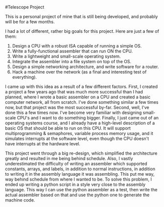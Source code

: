 #Telescope Project

This is a personal project of mine that is still being developed, and probably will be for a few months.

I had a lot of different, rather big goals for this project. Here are just a few of them:
1. Design a CPU with a robust ISA capable of running a simple OS.
2. Write a fully-functional assembler that can run ON the CPU.
3. Write a lightweight and small-scale operating system.
4. Integrate the assembler into a file system on top of the OS.
5. Design a simple networking architecture, and write software for a router.
6. Hack a machine over the network (as a final and interesting test of everything).

I came up with this idea as a result of a few different factors. First, I created a project a few years ago that was much more successful than I had planned, where I wrote a basic assembler on a CPU and created a basic computer network, all from scratch. I've done something similar a few times now, but that project was the most successful by-far. Second, well, I've done this a few times now. I've become very familiar with designing small-scale CPU's and I want to do something bigger. Finally, I just came out of an operating systems course, and I already have a high-level description of a basic OS that should be able to run on this CPU. It will support multiprogramming & semaphores, variable process memory usage, and it simulates interrupts at the software level, even though the CPU doesn't have interrupts at the hardware level. 

This project went through a big re-design, which simplified the architecture greatly and resulted in me being behind schedule. Also, I vastly underestimated the difficulty of writing an assembler which supported constants, arrays, and labels, in addition to normal instructions, in addition to writing it in the assembly language it was assembling. This put me way, way behind schedule from where I wanted to be. To solve this problem, I ended up writing a python script in a style very close to the assembly language. This way I can use the python assembler as a test, then write the actual assembler based on that and use the python one to generate the machine code.